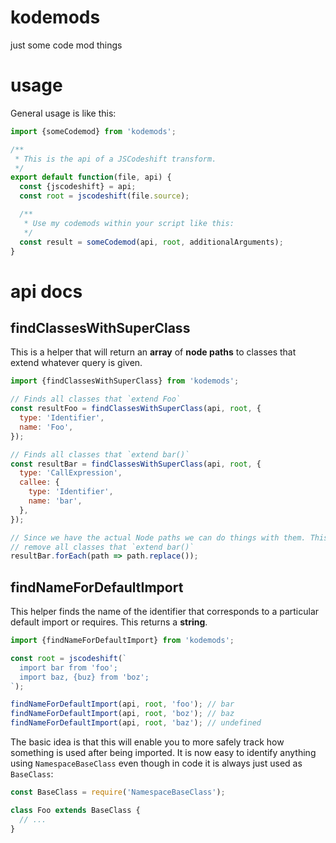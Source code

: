 # kodemods
just some code mod things

# usage

General usage is like this:

```js
import {someCodemod} from 'kodemods';

/**
 * This is the api of a JSCodeshift transform.
 */
export default function(file, api) {
  const {jscodeshift} = api;
  const root = jscodeshift(file.source);

  /**
   * Use my codemods within your script like this:
   */
  const result = someCodemod(api, root, additionalArguments);
}

```

# api docs

## findClassesWithSuperClass

This is a helper that will return an **array** of **node paths** to classes that
extend whatever query is given.

```js
import {findClassesWithSuperClass} from 'kodemods';

// Finds all classes that `extend Foo`
const resultFoo = findClassesWithSuperClass(api, root, {
  type: 'Identifier',
  name: 'Foo',
});

// Finds all classes that `extend bar()`
const resultBar = findClassesWithSuperClass(api, root, {
  type: 'CallExpression',
  callee: {
    type: 'Identifier',
    name: 'bar',
  },
});

// Since we have the actual Node paths we can do things with them. This will
// remove all classes that `extend bar()`
resultBar.forEach(path => path.replace());
```

## findNameForDefaultImport

This helper finds the name of the identifier that corresponds to a particular
default import or requires. This returns a **string**.

```js
import {findNameForDefaultImport} from 'kodemods';

const root = jscodeshift(`
  import bar from 'foo';
  import baz, {buz} from 'boz';
`);

findNameForDefaultImport(api, root, 'foo'); // bar
findNameForDefaultImport(api, root, 'boz'); // baz
findNameForDefaultImport(api, root, 'baz'); // undefined
```

The basic idea is that this will enable you to more safely track how something
is used after being imported. It is now easy to identify anything using
`NamespaceBaseClass` even though in code it is always just used as `BaseClass`:

```js
const BaseClass = require('NamespaceBaseClass');

class Foo extends BaseClass {
  // ...
}
```
